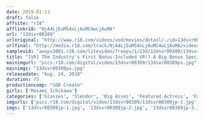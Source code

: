 ```yaml
---
date: 2019-01-13
draft: false
affsite: "r18"
afflinkr18: "NjA4LjEuMS4xLjAuMC4wLjAuMA"
url: "13dsvr00309"
urloriginal: "http://www.r18.com/videos/vod/movies/detail/-/id=13dsvr00309"
urlfinal: "http://media.r18.com/track/NjA4LjEuMS4xLjAuMC4wLjAuMA/videos/vod/movies/detail/-/id=13dsvr00309"
samplevid: "awspv3001.r18.com/litevideo/freepv/1/13d/13dsvr00309/13dsvr00309_dmb_w.mp4"
title: "[VR] The Industry's First Bonus-Included VR!? A Big Bonus Special What If You Won The Big Bonus, And Suddenly Masami Ichikawa Came To Visit You In Your Room... [An Especially Rich And Thick Blowjob To Detonate Your Dick! She's Wearing Glasses And Will Play The Good Employee And Subject Herself To Big Vibrator Blame! I Wasn't Satisfied With Ejaculating In The Seated Position, Because I Wanted To Squirt Out Another Cum Shot From The Missionary Position, With Her Cumming Face Up Close To Mine! Yes, I Want To Fuck!]"
mainimgurl: "pics.r18.com/digital/video/13dsvr00309/13dsvr00309ps.jpg"
mainimgs: "13dsvr00309ps.jpg"
releasedate: "Aug. 24, 2018"
duration: 73
productioncomp: "SOD Create"
girls: ['Masami Ichikawa']
categories: ['Glasses', 'Slender', 'Big Asses', 'Featured Actress', 'Fan Appreciation/ Home Visit', 'Big Vibrator', 'VR Exclusive']
imgurls: ['pics.r18.com/digital/video/13dsvr00309/13dsvr00309jp-1.jpg', 'pics.r18.com/digital/video/13dsvr00309/13dsvr00309jp-2.jpg', 'pics.r18.com/digital/video/13dsvr00309/13dsvr00309jp-3.jpg', 'pics.r18.com/digital/video/13dsvr00309/13dsvr00309jp-4.jpg', 'pics.r18.com/digital/video/13dsvr00309/13dsvr00309jp-5.jpg', 'pics.r18.com/digital/video/13dsvr00309/13dsvr00309jp-6.jpg', 'pics.r18.com/digital/video/13dsvr00309/13dsvr00309jp-7.jpg', 'pics.r18.com/digital/video/13dsvr00309/13dsvr00309jp-8.jpg', 'pics.r18.com/digital/video/13dsvr00309/13dsvr00309jp-9.jpg', 'pics.r18.com/digital/video/13dsvr00309/13dsvr00309jp-10.jpg', 'pics.r18.com/digital/video/13dsvr00309/13dsvr00309jp-11.jpg', 'pics.r18.com/digital/video/13dsvr00309/13dsvr00309jp-12.jpg', 'pics.r18.com/digital/video/13dsvr00309/13dsvr00309jp-13.jpg', 'pics.r18.com/digital/video/13dsvr00309/13dsvr00309jp-14.jpg', 'pics.r18.com/digital/video/13dsvr00309/13dsvr00309jp-15.jpg', 'pics.r18.com/digital/video/13dsvr00309/13dsvr00309jp-16.jpg', 'pics.r18.com/digital/video/13dsvr00309/13dsvr00309jp-17.jpg', 'pics.r18.com/digital/video/13dsvr00309/13dsvr00309jp-18.jpg']
imgs: ['13dsvr00309jp-1.jpg', '13dsvr00309jp-2.jpg', '13dsvr00309jp-3.jpg', '13dsvr00309jp-4.jpg', '13dsvr00309jp-5.jpg', '13dsvr00309jp-6.jpg', '13dsvr00309jp-7.jpg', '13dsvr00309jp-8.jpg', '13dsvr00309jp-9.jpg', '13dsvr00309jp-10.jpg', '13dsvr00309jp-11.jpg', '13dsvr00309jp-12.jpg', '13dsvr00309jp-13.jpg', '13dsvr00309jp-14.jpg', '13dsvr00309jp-15.jpg', '13dsvr00309jp-16.jpg', '13dsvr00309jp-17.jpg', '13dsvr00309jp-18.jpg']
---
```

